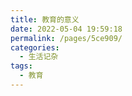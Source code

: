 ```yaml
---
title: 教育的意义
date: 2022-05-04 19:59:18
permalink: /pages/5ce909/
categories:
  - 生活记杂
tags:
  - 教育
---
```

